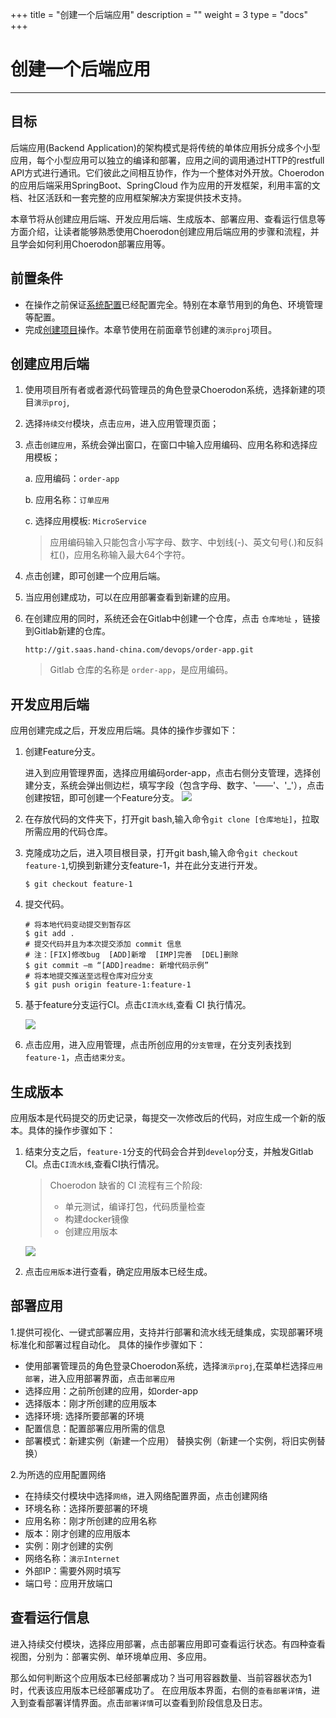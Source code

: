 ﻿+++
title = "创建一个后端应用"
description = ""
weight = 3
type = "docs"
+++

# 创建一个后端应用
---

## 目标

后端应用(Backend Application)的架构模式是将传统的单体应用拆分成多个小型应用，每个小型应用可以独立的编译和部署，应用之间的调用通过HTTP的restfull API方式进行通讯。它们彼此之间相互协作，作为一个整体对外开放。Choerodon 的应用后端采用SpringBoot、SpringCloud 作为应用的开发框架，利用丰富的文档、社区活跃和一套完整的应用框架解决方案提供技术支持。

本章节将从创建应用后端、开发应用后端、生成版本、部署应用、查看运行信息等方面介绍，让读者能够熟悉使用Choerodon创建应用后端应用的步骤和流程，并且学会如何利用Choerodon部署应用等。

## 前置条件

- 在操作之前保证[系统配置](../../user-guide/system-configuration)已经配置完全。特别在本章节用到的角色、环境管理等配置。
- 完成[创建项目](../project)操作。本章节使用在前面章节创建的`演示proj`项目。

<h2 id="1">创建应用后端</h2>

1. 使用项目所有者或者源代码管理员的角色登录Choerodon系统，选择新建的项目``演示proj``,
2. 选择``持续交付``模块，点击`应用`，进入应用管理页面；
3. 点击``创建应用``，系统会弹出窗口，在窗口中输入应用编码、应用名称和选择应用模板；

    a. 应用编码：`order-app`

    b. 应用名称：`订单应用`

    c. 选择应用模板: `MicroService`

    > 应用编码输入只能包含小写字母、数字、中划线(-)、英文句号(.)和反斜杠(\)，应用名称输入最大64个字符。
4. 点击创建，即可创建一个应用后端。

5. 当应用创建成功，可以在应用部署查看到新建的应用。

6. 在创建应用的同时，系统还会在Gitlab中创建一个仓库，点击 ``仓库地址`` ，链接到Gitlab新建的仓库。

    ```
    http://git.saas.hand-china.com/devops/order-app.git
    ```

    > Gitlab 仓库的名称是 ``order-app``，是应用编码。

    
    
 
<h2 id="2">开发应用后端</h2>

应用创建完成之后，开发应用后端。具体的操作步骤如下：

1. 创建Feature分支。

    进入到应用管理界面，选择应用编码order-app，点击右侧分支管理，选择创建分支，系统会弹出侧边栏，填写字段（包含字母、数字、'——'、'_'），点击创建按钮，即可创建一个Feature分支。
    ![](/img/docs/quick-start/assets/microservice-backend/创建分支.png)

2. 在存放代码的文件夹下，打开git bash,输入命令`git clone [仓库地址]`，拉取所需应用的代码仓库。


3. 克隆成功之后，进入项目根目录，打开git bash,输入命令`git checkout feature-1`,切换到新建分支feature-1，并在此分支进行开发。

    ```shell
    $ git checkout feature-1
    ```


4. 提交代码。    

    ```shell
    # 将本地代码变动提交到暂存区
    $ git add .
    # 提交代码并且为本次提交添加 commit 信息
    # 注：[FIX]修改bug  [ADD]新增  [IMP]完善  [DEL]删除
    $ git commit –m “[ADD]readme: 新增代码示例”
    # 将本地提交推送至远程仓库对应分支
    $ git push origin feature-1:feature-1
    ```

5. 基于feature分支运行CI。点击`CI流水线`,查看 CI 执行情况。

    ![](/img/docs/quick-start/assets/microservice-backend/流水线.png)

6. 点击应用，进入应用管理，点击所创应用的`分支管理`，在分支列表找到`feature-1`，点击`结束分支`。

<h2 id="3">生成版本</h2>

 应用版本是代码提交的历史记录，每提交一次修改后的代码，对应生成一个新的版本。具体的操作步骤如下：

1. 结束分支之后，`feature-1`分支的代码会合并到`develop`分支，并触发Gitlab CI。点击``CI流水线``,查看CI执行情况。

    <blockquote class="note">
        Choerodon 缺省的 CI 流程有三个阶段:
        <ul>
            <li>单元测试，编译打包，代码质量检查</li>
            <li>构建docker镜像</li>
            <li>创建应用版本</li>
        </ul>
    </blockquote>

    ![](/img/docs/quick-start/assets/microservice-backend/流水线1.jpg)

1. 点击`应用版本`进行查看，确定应用版本已经生成。


<h2 id="5">部署应用</h2>

1.提供可视化、一键式部署应用，支持并行部署和流水线无缝集成，实现部署环境标准化和部署过程自动化。
具体的操作步骤如下：

- 使用部署管理员的角色登录Choerodon系统，选择``演示proj``,在菜单栏选择`应用部署`，进入应用部署界面，点击`部署应用`
- 选择应用：之前所创建的应用，如order-app
- 选择版本：刚才所创建的应用版本
- 选择环境: 选择所要部署的环境
- 配置信息：配置部署应用所需的信息
- 部署模式：新建实例（新建一个应用）
             替换实例（新建一个实例，将旧实例替换）

2.为所选的应用配置网络

- 在持续交付模块中选择`网络`，进入网络配置界面，点击创建网络
- 环境名称：选择所要部署的环境
- 应用名称：刚才所创建的应用名称
- 版本：刚才创建的应用版本
- 实例：刚才创建的实例
- 网络名称：`演示Internet`
- 外部IP：需要外网时填写
- 端口号：应用开放端口
    

<h2 id="6">查看运行信息</h2>

进入持续交付模块，选择应用部署，点击部署应用即可查看运行状态。有四种查看视图，分别为：部署实例、单环境单应用、多应用。

那么如何判断这个应用版本已经部署成功？当可用容器数量、当前容器状态为1时，代表该应用版本已经部署成功了。
 在应用版本界面，右侧的`查看部署详情`，进入到查看部署详情界面。点击`部署详情`可以查看到阶段信息及日志。